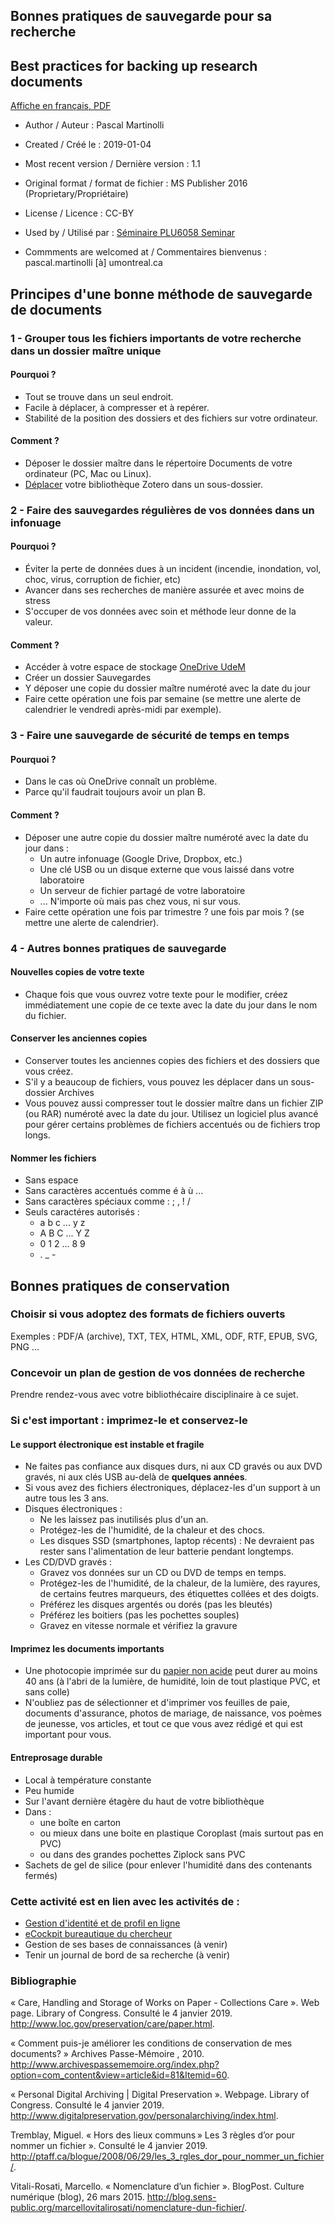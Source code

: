 ## Bonnes pratiques de sauvegarde pour sa recherche
## Best practices for backing up research documents

[Affiche en français, PDF](https://github.com/pmartinolli/TM-Saveorcry/blob/master/files/TM-Saveorcry-v1.1.fr.pdf)

* Author / Auteur : Pascal Martinolli

* Created / Créé le : 2019-01-04

* Most recent version / Dernière version : 1.1

* Original format / format de fichier : MS Publisher 2016 (Proprietary/Propriétaire)

* License / Licence : CC-BY

* Used by / Utilisé par  : [Séminaire PLU6058 Seminar](http://guides.bib.umontreal.ca/cours/1-PLU6058)

* Commments are welcomed at / Commentaires bienvenus : pascal.martinolli [à] umontreal.ca

## Principes d'une bonne méthode de sauvegarde de documents

### 1 - Grouper tous les fichiers importants de votre recherche dans un dossier maître unique

#### Pourquoi ?

- Tout se trouve dans un seul endroit. 
- Facile à déplacer, à compresser et à repérer.
- Stabilité de la position des dossiers et des fichiers sur votre ordinateur.

#### Comment ?

- Déposer le dossier maître dans le répertoire Documents de votre ordinateur (PC, Mac ou Linux).
- [Déplacer](https://www.zotero.org/support/fr/zotero_data) votre bibliothèque Zotero dans un sous-dossier.

### 2 - Faire des sauvegardes régulières de vos données dans un infonuage

#### Pourquoi ?

- Éviter la perte de données dues à un incident (incendie, inondation, vol, choc, virus, corruption de fichier, etc)
- Avancer dans ses recherches de manière assurée et avec moins de stress
- S'occuper de vos données avec soin et méthode leur donne de la valeur.

#### Comment ?

- Accéder à votre espace de stockage [OneDrive UdeM](https://o365.umontreal.ca)
- Créer un dossier Sauvegardes
- Y déposer une copie du dossier maître numéroté avec la date du jour
- Faire cette opération une fois par semaine (se mettre une alerte de calendrier le vendredi après-midi par exemple).

### 3 - Faire une sauvegarde de sécurité de temps en temps

#### Pourquoi ?

- Dans le cas où OneDrive connaît un problème.
- Parce qu'il faudrait toujours avoir un plan B.

#### Comment ?

- Déposer une autre copie du dossier maître numéroté avec la date du jour dans :
  - Un autre infonuage (Google Drive, Dropbox, etc.)
  - Une clé USB ou un disque externe que vous laissé dans votre laboratoire
  - Un serveur de fichier partagé de votre laboratoire
  - ... N'importe où mais pas chez vous, ni sur vous.
- Faire cette opération une fois par trimestre ? une fois par mois ? (se mettre une alerte de calendrier).

### 4 - Autres bonnes pratiques de sauvegarde

#### Nouvelles copies de votre texte

- Chaque fois que vous ouvrez votre texte pour le modifier, créez immédiatement une copie de ce texte avec la date du jour dans le nom du fichier.

#### Conserver les anciennes copies

- Conserver toutes les anciennes copies des fichiers et des dossiers que vous créez.
- S'il y a beaucoup de fichiers, vous pouvez les déplacer dans un sous-dossier Archives
- Vous pouvez aussi compresser tout le dossier maître dans un fichier ZIP (ou RAR) numéroté avec la date du jour. Utilisez un logiciel plus avancé pour gérer certains problèmes de fichiers accentués ou de fichiers trop longs.

#### Nommer les fichiers

- Sans espace
- Sans caractères accentués comme é à ù ...
- Sans caractères spéciaux comme : ; , ! /
- Seuls caractéres autorisés :
  - a b c ... y z
  - A B C ... Y Z
  - 0 1 2 ... 8 9
  - . _ -


## Bonnes pratiques de conservation

### Choisir si vous adoptez des formats de fichiers ouverts

Exemples : PDF/A (archive), TXT, TEX, HTML, XML, ODF, RTF, EPUB, SVG, PNG ...

### Concevoir un plan de gestion de vos données de recherche

Prendre rendez-vous avec votre bibliothécaire disciplinaire à ce sujet.

### Si c'est important : imprimez-le et conservez-le

#### Le support électronique est instable et fragile

- Ne faites pas confiance aux disques durs, ni aux CD gravés ou aux DVD gravés, ni aux clés USB au-delà de **quelques années**. 
- Si vous avez des fichiers électroniques, déplacez-les d'un support à un autre tous les 3 ans.
- Disques électroniques :
  - Ne les laissez pas inutilisés plus d'un an.
  - Protégez-les de l'humidité, de la chaleur et des chocs.
  - Les disques SSD (smartphones, laptop récents) : Ne devraient pas rester sans l'alimentation de leur batterie pendant longtemps.
- Les CD/DVD gravés : 
  - Gravez vos données sur un CD ou DVD de temps en temps.
  - Protégez-les de l'humidité, de la chaleur, de la lumière, des rayures, de certains feutres marqueurs, des étiquettes collées et des doigts.
  - Préférez les disques argentés ou dorés (pas les bleutés)
  - Préférez les boitiers (pas les pochettes souples)
  - Gravez en vitesse normale et vérifiez la gravure
  
#### Imprimez les documents importants

  - Une photocopie imprimée sur du [papier non acide](https://fr.wikipedia.org/wiki/Papier_non_acide) peut durer au moins 40 ans (à l'abri de la lumière, de humidité, loin de tout plastique PVC, et sans colle)
  - N'oubliez pas de sélectionner et d'imprimer vos feuilles de paie, documents d'assurance, photos de mariage, de naissance, vos poèmes de jeunesse, vos articles, et tout ce que vous avez rédigé et qui est important pour vous.
  
#### Entreprosage durable

- Local à température constante
- Peu humide
- Sur l'avant dernière étagère du haut de votre bibliothèque
- Dans : 
  - une boîte en carton 
  - ou mieux dans une boite en plastique Coroplast (mais surtout pas en PVC)
  - ou dans des grandes pochettes Ziplock sans PVC
- Sachets de gel de silice (pour enlever l'humidité dans des contenants fermés)


### Cette activité est en lien avec les activités de :
- [Gestion d'identité et de profil en ligne](https://github.com/pmartinolli/TM-SchoProMa)
- [eCockpit bureautique du chercheur](https://github.com/pmartinolli/TM-SchoCockpit)
- Gestion de ses bases de connaissances (à venir)
- Tenir un journal de bord de sa recherche (à venir)


### Bibliographie

« Care, Handling and Storage of Works on Paper - Collections Care ». Web page. Library of Congress. Consulté le 4 janvier 2019. http://www.loc.gov/preservation/care/paper.html.

« Comment puis-je améliorer les conditions de conservation de mes documents? » Archives Passe-Mémoire , 2010. http://www.archivespassememoire.org/index.php?option=com_content&view=article&id=81&Itemid=60.

« Personal Digital Archiving | Digital Preservation ». Webpage. Library of Congress. Consulté le 4 janvier 2019. http://www.digitalpreservation.gov/personalarchiving/index.html.

Tremblay, Miguel. « Hors des lieux communs » Les 3 règles d’or pour nommer un fichier ». Consulté le 4 janvier 2019. http://ptaff.ca/blogue/2008/06/29/les_3_rgles_dor_pour_nommer_un_fichier/.

Vitali-Rosati, Marcello. « Nomenclature d’un fichier ». BlogPost. Culture numérique (blog), 26 mars 2015. http://blog.sens-public.org/marcellovitalirosati/nomenclature-dun-fichier/.

